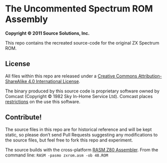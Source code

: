 # The Uncommented Spectrum ROM Assembly
__Copyright &copy; 2011 Source Solutions, Inc.__

This repo contains the recreated source-code for the original ZX Spectrum ROM.

## License
All files within this repo are released under a [Creative Commons Attribution-ShareAlike 4.0 International License](http://creativecommons.org/licenses/by-sa/4.0/legalcode).

The binary produced by this source code is proprietary software owned by Comcast
(Copyright &copy; 1982 Sky In-Home Service Ltd).
Comcast places [restrictions](https://groups.google.com/forum/#!msg/comp.sys.amstrad.8bit/HtpBU2Bzv_U/HhNDSU3MksAJ) on the use this software.

## Contribute!
The source files in this repo are for historical reference and will be kept static, so please don’t send Pull Requests suggesting any modifications to the source files, but feel free to fork this repo and experiment.

The source builds with the cross-platform [RASM Z80 Assembler](https://www.cpcwiki.eu/forum/programming/rasm-z80-assembler-in-beta/).
From the command line: `RASM -pasmo zxrom.asm -ob 48.ROM`
